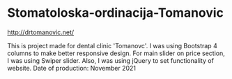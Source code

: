# Stomatoloska-ordinacija-Tomanovic

http://drtomanovic.net/

This is project made for dental clinic 'Tomanovc'. I was using Bootstrap 4 columns to make better responsive design. For main slider on price section, I was using Swiper slider.
Also, I was using jQuery to set functionality of website. 
Date of production: November 2021
